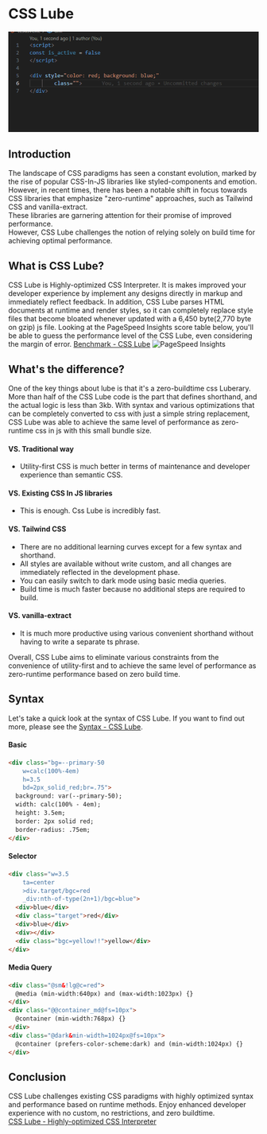 # CSS Lube
![Intellisense CSS Lube](https://raw.githubusercontent.com/Artxe2/css-lube/main/github-pages/static/imgs/intellisense.gif)
## Introduction
The landscape of CSS paradigms has seen a constant evolution, marked by the rise of popular CSS-In-JS libraries like styled-components and emotion.  
However, in recent times, there has been a notable shift in focus towards CSS libraries that emphasize "zero-runtime" approaches, such as Tailwind CSS and vanilla-extract.  
These libraries are garnering attention for their promise of improved performance.  
However, CSS Lube challenges the notion of relying solely on build time for achieving optimal performance.  

## What is CSS Lube?
CSS Lube is Highly-optimized CSS Interpreter.
It is makes improved your developer experience by implement any designs directly in markup and immediately reflect feedback.
In addition, CSS Lube parses HTML documents at runtime and render styles, so it can completely replace style files that become bloated whenever updated with a 6,450 byte(2,770 byte on gzip) js file.
Looking at the PageSpeed Insights score table below, you'll be able to guess the performance level of the CSS Lube, even considering the margin of error.
[Benchmark - CSS Lube](https://artxe2.github.io/css-lube/ref/benchmark)
![PageSpeed Insights](https://dev-to-uploads.s3.amazonaws.com/uploads/articles/75e6z2gjoyf05kuwiod4.png)

## What's the difference?
One of the key things about lube is that it's a zero-buildtime css Luberary.
More than half of the CSS Lube code is the part that defines shorthand, and the actual logic is less than 3kb.
With syntax and various optimizations that can be completely converted to css with just a simple string replacement, CSS Lube was able to achieve the same level of performance as zero-runtime css in js with this small bundle size.

#### VS. Traditional way
- Utility-first CSS is much better in terms of maintenance and developer experience than semantic CSS.

#### VS. Existing CSS In JS libraries
- This is enough. Css Lube is incredibly fast.

#### VS. Tailwind CSS
- There are no additional learning curves except for a few syntax and shorthand.
- All styles are available without write custom, and all changes are immediately reflected in the development phase.
- You can easily switch to dark mode using basic media queries.
- Build time is much faster because no additional steps are required to build.

#### VS. vanilla-extract
- It is much more productive using various convenient shorthand without having to write a separate ts phrase.

Overall, CSS Lube aims to eliminate various constraints from the convenience of utility-first and to achieve the same level of performance as zero-runtime performance based on zero build time.

## Syntax
Let's take a quick look at the syntax of CSS Lube.
If you want to find out more, please see the [Syntax - CSS Lube](https://artxe2.github.io/css-lube/docs/syntax).
#### Basic
```html
<div class="bg=--primary-50
    w=calc(100%-4em)
    h=3.5
    bd=2px_solid_red;br=.75">
  background: var(--primary-50);
  width: calc(100% - 4em);
  height: 3.5em;
  border: 2px solid red;
  border-radius: .75em;
</div>
```
#### Selector
```html
<div class="w=3.5
    ta=center
    >div.target/bgc=red
    _div:nth-of-type(2n+1)/bgc=blue">
  <div>blue</div>
  <div class="target">red</div>
  <div>blue</div>
  <div></div>
  <div class="bgc=yellow!!">yellow</div>
</div>
```
#### Media Query
```html
<div class="@sm&!lg@c=red">
  @media (min-width:640px) and (max-width:1023px) {}
</div>
<div class="@@container_md@fs=10px">
  @container (min-width:768px) {}
</div>
<div class="@dark&min-width=1024px@fs=10px">
  @container (prefers-color-scheme:dark) and (min-width:1024px) {}
</div>
```
## Conclusion
CSS Lube challenges existing CSS paradigms with highly optimized syntax and performance based on runtime methods.
Enjoy enhanced developer experience with no custom, no restrictions, and zero buildtime.  
[CSS Lube - Highly-optimized CSS Interpreter](https://artxe2.github.io/css-lube)